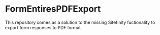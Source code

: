 # FormEntiresPDFExport
This repository comes as a solution to the missing Sitefinity fuctionality to export form responses to PDF format
